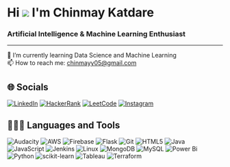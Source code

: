 # Hi ![](https://user-images.githubusercontent.com/18350557/176309783-0785949b-9127-417c-8b55-ab5a4333674e.gif) I'm Chinmay Katdare

### Artificial Intelligence & Machine Learning Enthusiast

---

🌱 I’m currently learning Data Science and Machine Learning  
📫 How to reach me: [chinmayy05@gmail.com](mailto:chinmayy05@gmail.com)

## 🌐 Socials

[![LinkedIn](https://img.shields.io/badge/LinkedIn-0077B5?style=for-the-badge&logo=linkedin&logoColor=white)](https://www.linkedin.com/in/chinmay-katdare-02a342245)
[![HackerRank](https://img.shields.io/badge/-Hackerrank-2EC866?style=for-the-badge&logo=HackerRank&logoColor=white)](https://www.hackerrank.com/profile/chinmaykatdare05)
[![LeetCode](https://img.shields.io/badge/-LeetCode-FFA116?style=for-the-badge&logo=LeetCode&logoColor=black)](https://www.leetcode.com/chinmaykatdare05)
[![Instagram](https://img.shields.io/badge/Instagram-E4405F?style=for-the-badge&logo=instagram&logoColor=white)](https://www.instagram.com/chinmayy_05)

## 🧑🏻‍💻 Languages and Tools

![Audacity](https://img.shields.io/badge/Audacity-0000CC?style=for-the-badge&logo=audacity&logoColor=white)
![AWS](https://img.shields.io/badge/Amazon_AWS-FF9900?style=for-the-badge&logo=amazonaws&logoColor=white)
![Firebase](https://img.shields.io/badge/firebase-%23039BE5.svg?style=for-the-badge&logo=firebase)
![Flask](https://img.shields.io/badge/Flask-000000?style=for-the-badge&logo=flask&logoColor=white)
![Git](https://img.shields.io/badge/GIT-E44C30?style=for-the-badge&logo=git&logoColor=white)
![HTML5](https://img.shields.io/badge/HTML-239120?style=for-the-badge&logo=html5&logoColor=white)
![Java](https://img.shields.io/badge/Java-ED8B00?style=for-the-badge&logo=openjdk&logoColor=white)
![JavaScript](https://img.shields.io/badge/JavaScript-323330?style=for-the-badge&logo=javascript&logoColor=F7DF1E)
![Jenkins](https://img.shields.io/badge/Jenkins-D24939?style=for-the-badge&logo=Jenkins&logoColor=white)
![Linux](https://img.shields.io/badge/Linux-FCC624?style=for-the-badge&logo=linux&logoColor=black)
![MongoDB](https://img.shields.io/badge/MongoDB-4EA94B?style=for-the-badge&logo=mongodb&logoColor=white)
![MySQL](https://img.shields.io/badge/MySQL-005C84?style=for-the-badge&logo=mysql&logoColor=white)
![Power Bi](https://img.shields.io/badge/power_bi-F2C811?style=for-the-badge&logo=powerbi&logoColor=black)
![Python](https://img.shields.io/badge/Python-3776AB?style=for-the-badge&logo=python&logoColor=yellow)
![scikit-learn](https://img.shields.io/badge/scikit_learn-3499CD.svg?style=for-the-badge&logo=scikit-learn&logoColor=orange)
![Tableau](https://img.shields.io/badge/Tableau-E97627?style=for-the-badge&logo=Tableau&logoColor=white)
![Terraform](https://img.shields.io/badge/terraform-%235835CC.svg?style=for-the-badge&logo=terraform&logoColor=white)
